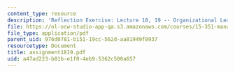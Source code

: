 ```yaml
---
content_type: resource
description: 'Reflection Exercise: Lecture 18, 19 -- Organizational Learning'
file: https://ol-ocw-studio-app-qa.s3.amazonaws.com/courses/15-351-managing-the-innovation-process-fall-2002/a47ad223b81be1f04eb95362c500a657_assignment1819.pdf
file_type: application/pdf
parent_uid: 976d0781-b151-19cc-562d-aa81949f8937
resourcetype: Document
title: assignment1819.pdf
uid: a47ad223-b81b-e1f0-4eb9-5362c500a657
---
```

